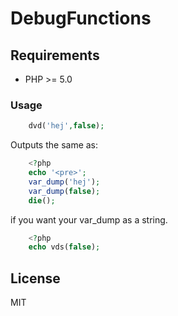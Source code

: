 # DebugFunctions

## Requirements

- PHP >= 5.0

### Usage

```php
    dvd('hej',false);
```
Outputs the same as:
```php
    <?php
    echo '<pre>';
    var_dump('hej');
    var_dump(false);
    die();
```


if you want your var_dump as a string.
```php
    <?php
    echo vds(false);
```

## License 

MIT